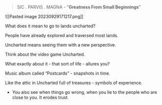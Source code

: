 > SIC . PARVIS . MAGNA - "**Greatness From Small Beginnings**"

![[Pasted image 20230929171217.png]]

What does it mean to go to lands uncharted?

People have already explored and traversed most lands.

Uncharted means seeing them with a new perspective.

Think about the video game Uncharted.

What exactly about it - that sort of life - allures you?

Music album called “Postcards” - snapshots in time.

Like the attic in Uncharted full of treasures - symbols of experience.

- You also see when things go wrong, when you lie to the people who are close to you. It erodes trust.
